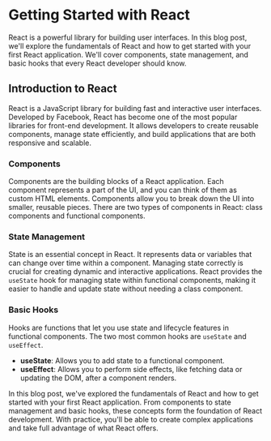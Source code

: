 # Getting Started with React

React is a powerful library for building user interfaces. In this blog post, we'll explore the fundamentals of React and how to get started with your first React application. We'll cover components, state management, and basic hooks that every React developer should know.

## Introduction to React

React is a JavaScript library for building fast and interactive user interfaces. Developed by Facebook, React has become one of the most popular libraries for front-end development. It allows developers to create reusable components, manage state efficiently, and build applications that are both responsive and scalable.

### Components

Components are the building blocks of a React application. Each component represents a part of the UI, and you can think of them as custom HTML elements. Components allow you to break down the UI into smaller, reusable pieces. There are two types of components in React: class components and functional components.

### State Management

State is an essential concept in React. It represents data or variables that can change over time within a component. Managing state correctly is crucial for creating dynamic and interactive applications. React provides the `useState` hook for managing state within functional components, making it easier to handle and update state without needing a class component.

### Basic Hooks

Hooks are functions that let you use state and lifecycle features in functional components. The two most common hooks are `useState` and `useEffect`.

- **useState**: Allows you to add state to a functional component.
- **useEffect**: Allows you to perform side effects, like fetching data or updating the DOM, after a component renders.

In this blog post, we've explored the fundamentals of React and how to get started with your first React application. From components to state management and basic hooks, these concepts form the foundation of React development. With practice, you'll be able to create complex applications and take full advantage of what React offers.
